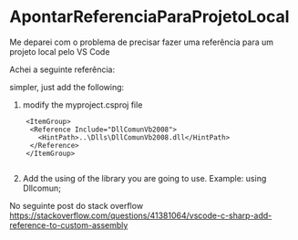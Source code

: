 # ApontarReferenciaParaProjetoLocal
Me deparei com o problema de precisar fazer uma referência para um projeto local pelo VS Code

Achei a seguinte referência:

simpler, just add the following:

1) modify the myproject.csproj file

```
    <ItemGroup>
     <Reference Include="DllComunVb2008">
       <HintPath>..\Dlls\DllComunVb2008.dll</HintPath>
     </Reference>
    </ItemGroup>
    
```
   
2) Add the using of the library you are going to use. Example: using Dllcomun;

No seguinte post do stack overflow
https://stackoverflow.com/questions/41381064/vscode-c-sharp-add-reference-to-custom-assembly

